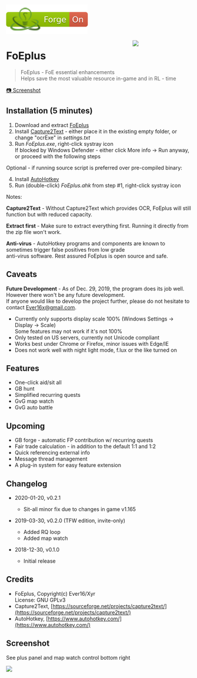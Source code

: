 [![Forge On](https://github.com/Ever16x/FoEplus/blob/master/img/ForgeOn.svg)](http://forgeofempires.com)

<img src="https://avatars0.githubusercontent.com/u/45723779" width="160" align="right"/>

# FoEplus

> FoEplus - FoE essential enhancements\
> Helps save the most valuable resource in-game and in RL - time

[:camera: Screenshot](#screenshot)

## Installation (5 minutes)

1. Download and extract [FoEplus](https://github.com/Ever16x/FoEplus/archive/master.zip)
2. Install [Capture2Text](https://sourceforge.net/projects/capture2text/) - either place it in the existing empty folder, or change "ocrExe" in *settings.txt*
3. Run *FoEplus.exe*, right-click systray icon\
If blocked by Windows Defender - either click More info -> Run anyway, or proceed with the following steps

Optional - if running source script is preferred over pre-compiled binary:

4. Install [AutoHotkey](https://www.autohotkey.com/)
5. Run (double-click) *FoEplus.ahk* from step #1, right-click systray icon

Notes:

**Capture2Text** - Without Capture2Text which provides OCR, FoEplus will still function but with reduced capacity.

**Extract first** - Make sure to extract everything first. Running it directly from the zip file won't work.

**Anti-virus** - AutoHotkey programs and components are known to sometimes trigger false positives from low grade\
anti-virus software. Rest assured FoEplus is open source and safe.

## Caveats

**Future Development** - As of Dec. 29, 2019, the program does its job well. However there won't be any future development.\
If anyone would like to develop the project further, please do not hesitate to contact Ever16x@gmail.com.

* Currently only supports display scale 100% (Windows Settings -> Display -> Scale)\
Some features may not work if it's not 100%
* Only tested on US servers, currently not Unicode compliant
* Works best under Chrome or Firefox, minor issues with Edge/IE
* Does not work well with night light mode, f.lux or the like turned on

## Features

* One-click aid/sit all
* GB hunt
* Simplified recurring quests
* GvG map watch
* GvG auto battle

## Upcoming

* GB forge - automatic FP contribution w/ recurring quests
* Fair trade calculation - in addition to the default 1:1 and 1:2
* Quick referencing external info
* Message thread management
* A plug-in system for easy feature extension

## Changelog

* 2020-01-20, v0.2.1
    + Sit-all minor fix due to changes in game v1.165

* 2019-03-30, v0.2.0 (TFW edition, invite-only)
    + Added RQ loop
    + Added map watch

* 2018-12-30, v0.1.0
    + Initial release

## Credits

* FoEplus, Copyright(c) Ever16/Xyr\
  License: GNU GPLv3
* Capture2Text, [https://sourceforge.net/projects/capture2text/](https://sourceforge.net/projects/capture2text/)
* AutoHotkey, [https://www.autohotkey.com/](https://www.autohotkey.com/)

## Screenshot

See plus panel and map watch control bottom right

<img src="https://i.imgur.com/7T7gAUr.png" width="640">
